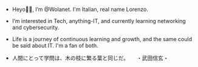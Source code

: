 -  Heyo🖐🏼, I’m @Wolanet. I'm Italian, real name Lorenzo.
-  I’m interested in Tech, anything-IT, and currently learning networking and cybersecurity.
-  Life is a journey of continuous learning and growth, and the same could be said about IT. I'm a fan of both.

-  人間にとって学問は、木の枝に繁る葉と同じだ。　　・武田信玄・


<!--- possibly add email account here --->
  

<!---
Wolanet/Wolanet is a ✨ special ✨ repository because its `README.md` (this file) appears on your GitHub profile.
You can click the Preview link to take a look at your changes.
--->
